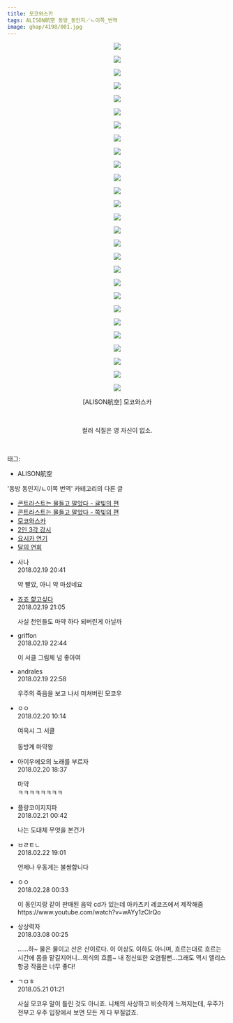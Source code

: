 ```yaml
---
title: 모코와스카
tags: ALISON航空 동방_동인지／ㄴ이쪽_번역
image: ghap/4198/001.jpg
---
```

<div class="article">
<p style="text-align: center; clear: none; float: none;"><img src="{{ site.nasurl }}/ghap/4198/001.jpg"/></p>
<p style="text-align: center; clear: none; float: none;"><img src="{{ site.nasurl }}/ghap/4198/002.jpg"/></p>
<p style="text-align: center; clear: none; float: none;"><img src="{{ site.nasurl }}/ghap/4198/003.jpg"/></p>
<p style="text-align: center; clear: none; float: none;"><img src="{{ site.nasurl }}/ghap/4198/004.jpg"/></p>
<p style="text-align: center; clear: none; float: none;"><img src="{{ site.nasurl }}/ghap/4198/005.jpg"/></p>
<p style="text-align: center; clear: none; float: none;"><img src="{{ site.nasurl }}/ghap/4198/006.jpg"/></p>
<p style="text-align: center; clear: none; float: none;"><img src="{{ site.nasurl }}/ghap/4198/007.jpg"/></p>
<p style="text-align: center; clear: none; float: none;"><img src="{{ site.nasurl }}/ghap/4198/008.jpg"/></p>
<p style="text-align: center; clear: none; float: none;"><img src="{{ site.nasurl }}/ghap/4198/009.jpg"/></p>
<p style="text-align: center; clear: none; float: none;"><img src="{{ site.nasurl }}/ghap/4198/010.jpg"/></p>
<p style="text-align: center; clear: none; float: none;"><img src="{{ site.nasurl }}/ghap/4198/011.jpg"/></p>
<p style="text-align: center; clear: none; float: none;"><img src="{{ site.nasurl }}/ghap/4198/012.jpg"/></p>
<p style="text-align: center; clear: none; float: none;"><img src="{{ site.nasurl }}/ghap/4198/013.jpg"/></p>
<p style="text-align: center; clear: none; float: none;"><img src="{{ site.nasurl }}/ghap/4198/014.jpg"/></p>
<p style="text-align: center; clear: none; float: none;"><img src="{{ site.nasurl }}/ghap/4198/015.jpg"/></p>
<p style="text-align: center; clear: none; float: none;"><img src="{{ site.nasurl }}/ghap/4198/016.jpg"/></p>
<p style="text-align: center; clear: none; float: none;"><img src="{{ site.nasurl }}/ghap/4198/017.jpg"/></p>
<p style="text-align: center; clear: none; float: none;"><img src="{{ site.nasurl }}/ghap/4198/018.jpg"/></p>
<p style="text-align: center; clear: none; float: none;"><img src="{{ site.nasurl }}/ghap/4198/019.jpg"/></p>
<p style="text-align: center; clear: none; float: none;"><img src="{{ site.nasurl }}/ghap/4198/020.jpg"/></p>
<p style="text-align: center; clear: none; float: none;"><img src="{{ site.nasurl }}/ghap/4198/021.jpg"/></p>
<p style="text-align: center; clear: none; float: none;"><img src="{{ site.nasurl }}/ghap/4198/022.jpg"/></p>
<p style="text-align: center; clear: none; float: none;"><img src="{{ site.nasurl }}/ghap/4198/023.jpg"/></p>
<p style="text-align: center; clear: none; float: none;"><img src="{{ site.nasurl }}/ghap/4198/024.jpg"/></p>
<p style="text-align: center; clear: none; float: none;"><img src="{{ site.nasurl }}/ghap/4198/025.jpg"/></p>
<p style="text-align: center; clear: none; float: none;"><img src="{{ site.nasurl }}/ghap/4198/026.jpg"/></p>
<p style="text-align: center; clear: none; float: none;"><img src="{{ site.nasurl }}/ghap/4198/027.jpg"/></p>
<p style="text-align: center; clear: none; float: none;">[ALISON航空] 모코와스카</p>
<p style="text-align: center; clear: none; float: none;"><br/></p>
<p style="text-align: center; clear: none; float: none;">컬러 식질은 영 자신이 없소.</p>
<p><br/></p>
</div><div class="tagTrail">
<p>태그: </p>
<ul>
<li>ALISON航空</li>
</ul>
</div><div class="another">
<p>'동방 동인지/ㄴ이쪽 번역' 카테고리의 다른 글</p>
<ul>
<li><a href="/2018-03-04-ghap_4217">콘트라스트는 물들고 말았다 - 귤빛의 편</a></li>
<li><a href="/2018-02-27-ghap_4203">콘트라스트는 물들고 말았다 - 쪽빛의 편</a></li>
<li><a href="/2018-02-19-ghap_4198">모코와스카</a></li>
<li><a href="/2018-02-14-ghap_4196">2인 3각 강시</a></li>
<li><a href="/2018-02-14-ghap_4195">요시카 연기</a></li>
<li><a href="/2018-02-10-ghap_4186">달의 연회</a></li>
</ul>
</div><div class="cb_module cb_fluid">
<div class="cb_wrt cb_profile">
<div class="comment">
<ul>
<li class="cb_thumb_off" id="comment15202718">
<div class="cb_comment_area">
<div class="cb_info_area">
<div class="cb_section">
<span class="cb_nick_name">사나</span>
</div>
<div class="cb_section">
<span class="cb_date">2018.02.19 20:41 </span>
</div>
</div>
<div class="cb_dsc_comment">
<p class="cb_dsc">
											약 빨았, 아니 약 마셨네요
										</p>
</div>
</div></li>
<li class="cb_thumb_off" id="comment15202730">
<div class="cb_comment_area">
<div class="cb_info_area">
<div class="cb_section">
<span class="cb_nick_name"> <a href="http://aaa" onclick="return openLinkInNewWindow(this)">죠죠 햝고싶다</a></span>
</div>
<div class="cb_section">
<span class="cb_date">2018.02.19 21:05 </span>
</div>
</div>
<div class="cb_dsc_comment">
<p class="cb_dsc">
											사실 천인들도 마약 하다 되버린게 아닐까
										</p>
</div>
</div></li>
<li class="cb_thumb_off" id="comment15202780">
<div class="cb_comment_area">
<div class="cb_info_area">
<div class="cb_section">
<span class="cb_nick_name">griffon</span>
</div>
<div class="cb_section">
<span class="cb_date">2018.02.19 22:44 </span>
</div>
</div>
<div class="cb_dsc_comment">
<p class="cb_dsc">
											이 서클 그림체 넘 좋아여
										</p>
</div>
</div></li>
<li class="cb_thumb_off" id="comment15202784">
<div class="cb_comment_area">
<div class="cb_info_area">
<div class="cb_section">
<span class="cb_nick_name">andrales</span>
</div>
<div class="cb_section">
<span class="cb_date">2018.02.19 22:58 </span>
</div>
</div>
<div class="cb_dsc_comment">
<p class="cb_dsc">
											우주의 죽음을 보고 나서 미쳐버린 모코우
										</p>
</div>
</div></li>
<li class="cb_thumb_off" id="comment15202999">
<div class="cb_comment_area">
<div class="cb_info_area">
<div class="cb_section">
<span class="cb_nick_name">ㅇㅇ</span>
</div>
<div class="cb_section">
<span class="cb_date">2018.02.20 10:14 </span>
</div>
</div>
<div class="cb_dsc_comment">
<p class="cb_dsc">
											여윽시 그 서클<br/>
<br/>
동방계 마약왕
										</p>
</div>
</div></li>
<li class="cb_thumb_off" id="comment15203282">
<div class="cb_comment_area">
<div class="cb_info_area">
<div class="cb_section">
<span class="cb_nick_name">아이우에오의 노래를 부르자</span>
</div>
<div class="cb_section">
<span class="cb_date">2018.02.20 18:37 </span>
</div>
</div>
<div class="cb_dsc_comment">
<p class="cb_dsc">
											마약<br/>
ㅋㅋㅋㅋㅋㅋㅋㅋ
										</p>
</div>
</div></li>
<li class="cb_thumb_off" id="comment15203465">
<div class="cb_comment_area">
<div class="cb_info_area">
<div class="cb_section">
<span class="cb_nick_name">플랑코이지지파</span>
</div>
<div class="cb_section">
<span class="cb_date">2018.02.21 00:42 </span>
</div>
</div>
<div class="cb_dsc_comment">
<p class="cb_dsc">
											나는 도대체 무엇을 본건가
										</p>
</div>
</div></li>
<li class="cb_thumb_off" id="comment15204410">
<div class="cb_comment_area">
<div class="cb_info_area">
<div class="cb_section">
<span class="cb_nick_name">ㅂㄹㅌㄴ</span>
</div>
<div class="cb_section">
<span class="cb_date">2018.02.22 19:01 </span>
</div>
</div>
<div class="cb_dsc_comment">
<p class="cb_dsc">
											언제나 우동게는 불쌍합니다
										</p>
</div>
</div></li>
<li class="cb_thumb_off" id="comment15208455">
<div class="cb_comment_area">
<div class="cb_info_area">
<div class="cb_section">
<span class="cb_nick_name">ㅇㅇ</span>
</div>
<div class="cb_section">
<span class="cb_date">2018.02.28 00:33 </span>
</div>
</div>
<div class="cb_dsc_comment">
<p class="cb_dsc">
											이 동인지랑 같이 판매된 음악 cd가 있는데 아카츠키 레코즈에서 제작해줌<br/>
https://www.youtube.com/watch?v=wAYy1zClrQo
										</p>
</div>
</div></li>
<li class="cb_thumb_off" id="comment15214874">
<div class="cb_comment_area">
<div class="cb_info_area">
<div class="cb_section">
<span class="cb_nick_name">상상력자</span>
</div>
<div class="cb_section">
<span class="cb_date">2018.03.08 00:25 </span>
</div>
</div>
<div class="cb_dsc_comment">
<p class="cb_dsc">
											......하~ 물은 물이고 산은 산이로다. 이 이상도 이하도 아니며, 흐르는대로 흐르는 시간에 몸을 맡길지어니...의식의 흐름~ 내 정신또한 오염될뻔...그래도 역시 앨리스항공 작품은 너무 좋다!
										</p>
</div>
</div></li>
<li class="cb_thumb_off" id="comment15259256">
<div class="cb_comment_area">
<div class="cb_info_area">
<div class="cb_section">
<span class="cb_nick_name">ㄱㅁㅎ</span>
</div>
<div class="cb_section">
<span class="cb_date">2018.05.21 01:21 </span>
</div>
</div>
<div class="cb_dsc_comment">
<p class="cb_dsc">
											사실 모코우 말이 틀린 것도 아니죠. 니체의 사상하고 비슷하게 느껴지는데, 우주가 전부고 우주 입장에서 보면 모든 게 다 부질없죠.
										</p>
</div>
</div></li>
</ul>
</div>
</div><!-- commentList close -->
</div>
